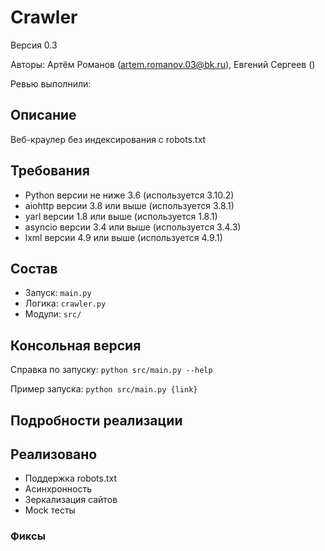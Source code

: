 # Crawler

Версия 0.3

Авторы: Артём Романов (artem.romanov.03@bk.ru), Евгений Сергеев ()

Ревью выполнили:

## Описание

Веб-краулер без индексирования с robots.txt

## Требования

* Python версии не ниже 3.6 (используется 3.10.2)
* aiohttp версии 3.8 или выше (используется 3.8.1)
* yarl версии 1.8 или выше (используется 1.8.1)
* asyncio версии 3.4 или выше (используется 3.4.3)
* lxml версии 4.9 или выше (используется 4.9.1)

## Состав

* Запуск: `main.py`
* Логика: `crawler.py`
* Модули: `src/`

## Консольная версия

Справка по запуску: `python src/main.py --help`

Пример запуска: `python src/main.py {link}`

## Подробности реализации

## Реализовано

- Поддержка robots.txt
- Асинхронность
- Зеркализация сайтов
- Mock тесты

### Фиксы


